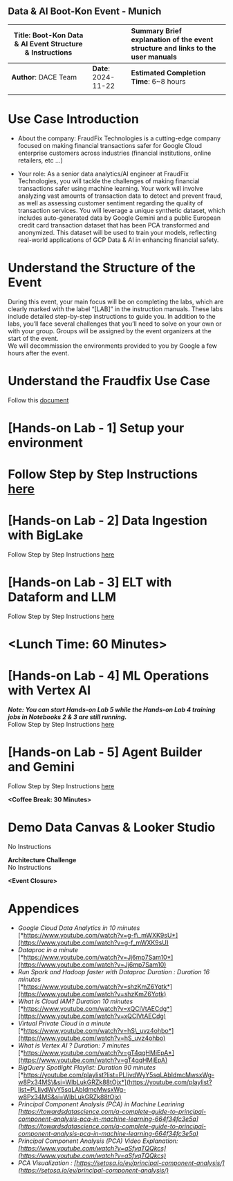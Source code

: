 

## **Data & AI Boot-Kon Event \- Munich**

| Title: Boot-Kon Data & AI Event Structure & Instructions |  | Summary Brief explanation of the event structure and links to the user manuals |
| ----- | :---- | :---- |
| **Author**: DACE Team  | **Date**: 2024-11-22  | **Estimated Completion Time**:  6\~8 hours |
|  |  |  |

# **Use Case Introduction**

* About the company: FraudFix Technologies is a cutting-edge company focused on making financial transactions safer for Google Cloud enterprise customers across industries (financial institutions, online retailers, etc …)   
    
* Your role: As a senior data analytics/AI engineer at FraudFix Technologies, you will tackle the challenges of making financial transactions safer using machine learning. Your work will involve analyzing vast amounts of transaction data to detect and prevent fraud, as well as assessing customer sentiment regarding the quality of transaction services. You will leverage a unique synthetic dataset, which includes auto-generated data by Google Gemini and a public European credit card transaction dataset that has been PCA transformed and anonymized. This dataset will be used to train your models, reflecting real-world applications of GCP Data & AI in enhancing financial safety.

# **Understand the Structure of the Event**

During this event, your main focus will be on completing the labs, which are clearly marked with the label “\[LAB\]” in the instruction manuals. These labs include detailed step-by-step instructions to guide you. In addition to the labs, you’ll face several challenges that you’ll need to solve on your own or with your group. Groups will be assigned by the event organizers at the start of the event.  
We will decommission the environments provided to you by Google a few hours after the event.

# **Understand the Fraudfix Use Case**

Follow this [document](https://docs.google.com/document/d/16Hgp79OWxKScrVdhY4UmSkHvR-3zZ7wDfQ8uPlzUeuE/edit)

# **\[Hands-on Lab \- 1\] Setup your environment**

# Follow Step by Step Instructions [here](https://docs.google.com/document/d/1RJcWKSmQ8-vLypuztkOlCCOfZcxIIgPu4v8wPpBmFhU/edit?usp=drive_link)

# **\[Hands-on Lab \- 2\] Data Ingestion with BigLake**

Follow Step by Step Instructions [here](https://docs.google.com/document/d/1NAcQb9qUZsyGSe2yPQWKrBz18ZRVCL7X9e-NDs5lQbk/edit?usp=drive_link)

# **\[Hands-on Lab \- 3\] ELT with Dataform and LLM**

Follow Step by Step Instructions [here](https://docs.google.com/document/d/1NxfggQunrCn6ZfwGXAaA_lABDmXtRsfH88jkMDbqlJo/edit?usp=drive_link)

# **\<Lunch Time: 60 Minutes\>**

# **\[Hands-on Lab \- 4\] ML Operations with Vertex AI**

***Note: You can start Hands-on Lab 5 while the Hands-on Lab 4 training jobs in Notebooks 2 & 3 are still running.***  
Follow Step by Step Instructions [here](https://docs.google.com/document/d/1UdI1ffZdjy--_2xNmemQKzPCRXvCVw8JAroZqewiPMs/edit?usp=drive_link) 

# **\[Hands-on Lab \- 5\] Agent Builder and Gemini**

Follow Step by Step Instructions [here](https://docs.google.com/document/d/1_8-HEEIKCCUkwoorpWq8lOI3M1Rn6HqY4SlCW8AitGg/edit?usp=drive_link)

**\<Coffee Break: 30 Minutes\>**

# **Demo Data Canvas & Looker Studio**

No Instructions

**Architecture Challenge**  
No Instructions

**\<Event Closure\>**

# **Appendices**

 

* *Google Cloud Data Analytics in 10 minutes*  
  [*https://www.youtube.com/watch?v=g-f\_mWXK9sU*](https://www.youtube.com/watch?v=g-f_mWXK9sU)   
* *Dataproc in a minute*  
  [*https://www.youtube.com/watch?v=Jj6mp7Sam10*](https://www.youtube.com/watch?v=Jj6mp7Sam10)   
* *Run Spark and Hadoop faster with Dataproc Duration : Duration 16 minutes*  
  [*https://www.youtube.com/watch?v=shzKmZ6Yqtk*](https://www.youtube.com/watch?v=shzKmZ6Yqtk)   
* *What is Cloud IAM?  Duration 10 minutes*  
  [*https://www.youtube.com/watch?v=xQClVtAECdg*](https://www.youtube.com/watch?v=xQClVtAECdg)  
* *Virtual Private Cloud in a minute*  
  [*https://www.youtube.com/watch?v=hS\_uvz4ohbo*](https://www.youtube.com/watch?v=hS_uvz4ohbo)   
* *What is Vertex AI ? Duration: 7 minutes*  
  [*https://www.youtube.com/watch?v=gT4qqHMiEpA*](https://www.youtube.com/watch?v=gT4qqHMiEpA)   
* *BigQuery Spotlight Playlist:  Duration 90 minutes*   
  [*https://youtube.com/playlist?list=PLIivdWyY5sqLAbIdmcMwsxWg-w8Px34MS\&si=WlbLukGRZk88tOjx*](https://youtube.com/playlist?list=PLIivdWyY5sqLAbIdmcMwsxWg-w8Px34MS&si=WlbLukGRZk88tOjx)   
* *Principal Component Analysis (PCA) in Machine Learining [https://towardsdatascience.com/a-complete-guide-to-principal-component-analysis-pca-in-machine-learning-664f34fc3e5a](https://towardsdatascience.com/a-complete-guide-to-principal-component-analysis-pca-in-machine-learning-664f34fc3e5a)*  
* *Principal Component Analysis (PCA)  Video Explanation: [https://www.youtube.com/watch?v=aSfvqTQQkcs](https://www.youtube.com/watch?v=aSfvqTQQkcs)*   
* *PCA Visualization : [https://setosa.io/ev/principal-component-analysis/](https://setosa.io/ev/principal-component-analysis/)* 